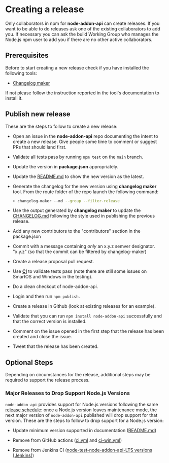 # Creating a release

Only collaborators in npm for **node-addon-api** can create releases.
If you want to be able to do releases ask one of the existing
collaborators to add you. If necessary you can ask the build
Working Group who manages the Node.js npm user to add you if
there are no other active collaborators.

## Prerequisites

Before to start creating a new release check if you have installed the following
tools:

* [Changelog maker](https://www.npmjs.com/package/changelog-maker)

If not please follow the instruction reported in the tool's documentation to
install it.

## Publish new release

These are the steps to follow to create a new release:

* Open an issue in the **node-addon-api** repo documenting the intent to create a
new release. Give people some time to comment or suggest PRs that should land first.

* Validate all tests pass by running `npm test` on the `main` branch.

* Update the version in **package.json** appropriately.

* Update the [README.md](https://github.com/nodejs/node-addon-api/blob/main/README.md)
to show the new version as the latest.

* Generate the changelog for the new version using **changelog maker** tool. From
the route folder of the repo launch the following command:

    ```bash
    > changelog-maker --md --group --filter-release
    ```
* Use the output generated by **changelog maker** to update the [CHANGELOG.md](https://github.com/nodejs/node-addon-api/blob/main/CHANGELOG.md)
following the style used in publishing the previous release.

* Add any new contributors to the "contributors" section in the package.json

* Commit with a message containing _only_ an x.y.z semver designator. "x.y.z" (so that the commit can be filtered by changelog-maker)

* Create a release proposal pull request.

* Use **[CI](https://ci.nodejs.org/view/x%20-%20Abi%20stable%20module%20API/job/node-test-node-addon-api-new/)**
to validate tests pass (note there are still some issues on SmartOS and
Windows in the testing).

* Do a clean checkout of node-addon-api.

* Login and then run `npm publish`.

* Create a release in Github (look at existing releases for an example).

* Validate that you can run `npm install node-addon-api` successfully
and that the correct version is installed.

* Comment on the issue opened in the first step that the release has been created
and close the issue.

* Tweet that the release has been created.

## Optional Steps

Depending on circumstances for the release, additional steps may be required to
support the release process.

### Major Releases to Drop Support Node.js Versions

`node-addon-api` provides support for Node.js versions following the same
[release schedule](https://nodejs.dev/en/about/releases/): once a Node.js
version leaves maintenance mode, the next major version of `node-addon-api`
published will drop support for that version. These are the steps to follow to
drop support for a Node.js version:

* Update minimum version supported in documentation ([README.md](../README.md))

* Remove from GitHub actions ([ci.yml](../.github/workflows/ci.yml) and
  [ci-win.yml](../.github/workflows/ci-win.yml))

* Remove from Jenkins CI ([node-test-node-addon-api-LTS versions
  [Jenkins]](https://ci.nodejs.org/view/x%20-%20Abi%20stable%20module%20API/job/node-test-node-addon-api-LTS%20versions/))
